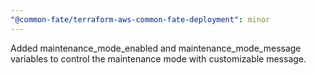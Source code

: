 ```yaml
---
"@common-fate/terraform-aws-common-fate-deployment": minor
---
```


Added maintenance_mode_enabled and maintenance_mode_message variables to control the maintenance mode with customizable message.
